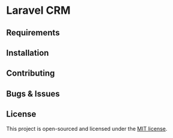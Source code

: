 # Laravel CRM

## Requirements

## Installation

## Contributing

## Bugs & Issues

## License
This project is open-sourced and licensed under the [MIT license](http://opensource.org/licenses/MIT).
